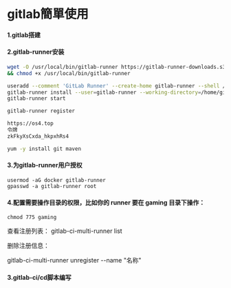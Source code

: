 # gitlab簡單使用

#### 1.gitlab搭建

#### 2.gitlab-runner安装

```bash
wget -O /usr/local/bin/gitlab-runner https://gitlab-runner-downloads.s3.amazonaws.com/latest/binaries/gitlab-runner-linux-amd64 \
&& chmod +x /usr/local/bin/gitlab-runner 

useradd --comment 'GitLab Runner' --create-home gitlab-runner --shell /bin/bash 
gitlab-runner install --user=gitlab-runner --working-directory=/home/gitlab-runner 
gitlab-runner start

gitlab-runner register

https://os4.top
令牌
zkFkyXsCxda_hkpxhRs4

yum -y install git maven
```

#### 3.为gitlab-runner用户授权

```text
usermod -aG docker gitlab-runner
gpasswd -a gitlab-runner root
```

#### 4.配置需要操作目录的权限，比如你的 runner 要在 gaming 目录下操作：

```text
chmod 775 gaming
```

查看注册列表： gitlab-ci-multi-runner list

删除注册信息：

gitlab-ci-multi-runner unregister --name "名称"

#### 3.gitlab-ci/cd脚本编写

